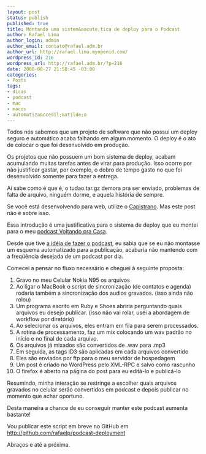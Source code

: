 ```yaml
--- 
layout: post
status: publish
published: true
title: Montando uma sistem&aacute;tica de deploy para o Podcast
author: Rafael Lima
author_login: admin
author_email: contato@rafael.adm.br
author_url: http://rafael.lima.myopenid.com/
wordpress_id: 216
wordpress_url: http://rafael.adm.br/?p=216
date: 2008-08-27 21:58:45 -03:00
categories: 
- Posts
tags: 
- dicas
- podcast
- mac
- macos
- automatiza&ccedil;&atilde;o
---
```

Todos n&oacute;s sabemos que um projeto de software que n&atilde;o possui um deploy seguro e autom&aacute;tico acaba falhando em algum momento. O deploy &eacute; o ato de colocar o que foi desenvolvido em produ&ccedil;&atilde;o.

Os projetos que n&atilde;o possuem um bom sistema de deploy, acabam acumulando muitas tarefas antes de virar para produ&ccedil;&atilde;o. Isso ocorre por n&atilde;o justificar gastar, por exemplo, o dobro de tempo gasto no que foi desenvolvido somente para fazer a entrega.

Ai sabe como &eacute; que &eacute;, o tudao.tar.gz demora pra ser enviado, problemas de falta de arquivo, ningu&eacute;m dorme, e aquela hist&oacute;ria de sempre.

Se voc&ecirc; est&aacute; desenvolvendo para web, utilize o <a href="http://capify.org">Capistrano</a>. Mas este post n&atilde;o &eacute; sobre isso.

Essa introdu&ccedil;&atilde;o &eacute; uma justificativa para o sistema de deploy que eu montei para o meu <a href="http://rafael.adm.br/voltandopracasa">podcast Voltando pra Casa</a>.

Desde que tive <a href="http://rafael.adm.br/p/a-ideia/">a id&eacute;ia de fazer o podcast</a>, eu sabia que se eu n&atilde;o montasse um esquema automatizado para a publica&ccedil;&atilde;o, acabaria n&atilde;o mantendo com a freq&uuml;&ecirc;ncia desejada de um podcast por dia.

Comecei a pensar no fluxo necess&aacute;rio e cheguei &agrave; seguinte proposta:
<ol>
	<li>Gravo no meu Celular Nokia N95 os arquivos</li>
	<li>Ao ligar o MacBook o script de sincroniza&ccedil;&atilde;o (de contatos e agenda) rodaria tamb&eacute;m a sincroniza&ccedil;&atilde;o dos audios gravados. (isso ainda n&atilde;o rolou)</li>
	<li>Um programa escrito em Ruby e Shoes abriria perguntando quais arquivos eu desejo publicar. (isso n&atilde;o vai rolar, usei a abordagem de workflow por diret&oacute;rio)</li>
	<li>Ao selecionar os arquivos, eles entram em fila para serem processados.</li>
	<li>A rotina de processamento, faz um mix colocando um wav padr&atilde;o no in&iacute;cio e no final de cada arquivo.</li>
	<li>Os arquivos j&aacute; mixados s&atilde;o convertidos de .wav para .mp3</li>
	<li>Em seguida, as tags ID3 s&atilde;o aplicadas em cada arquivos convertido</li>
	<li>Eles s&atilde;o enviados por ftp para o meu servidor de hospedagem</li>
	<li>Um post &eacute; criado no WordPress pelo XML-RPC e salvo como rascunho</li>
	<li>O firefox &eacute; aberto na p&aacute;gina do post para eu edit&aacute;-lo e public&aacute;-lo</li>
</ol>
Resumindo, minha intera&ccedil;&atilde;o se restringe a escolher quais arquivos gravados no celular ser&atilde;o convertidos em podcast e depois publicar no momento que achar oportuno.

Desta maneira a chance de eu conseguir manter este podcast aumenta bastante!

Vou publicar este script em breve no GitHub em <a href="http://github.com/rafaelp/podcast-deployment">http://github.com/rafaelp/podcast-deployment</a>

Abra&ccedil;os e at&eacute; a pr&oacute;xima.
